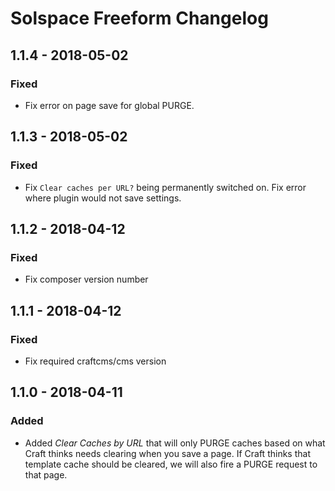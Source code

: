 # Solspace Freeform Changelog

## 1.1.4 - 2018-05-02
### Fixed
- Fix error on page save for global PURGE.

## 1.1.3 - 2018-05-02
### Fixed
- Fix `Clear caches per URL?` being permanently switched on. Fix error where plugin would not save settings.

## 1.1.2 - 2018-04-12
### Fixed
- Fix composer version number

## 1.1.1 - 2018-04-12
### Fixed
- Fix required craftcms/cms version


## 1.1.0 - 2018-04-11
### Added
- Added _Clear Caches by URL_ that will only PURGE caches based on what Craft thinks needs clearing when you save a page. If Craft thinks that template cache should be cleared, we will also fire a PURGE request to that page.
